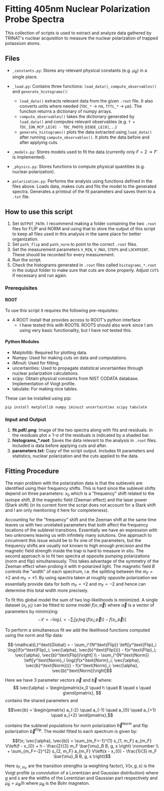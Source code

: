 # Fitting 405nm Nuclear Polarization Probe Spectra
This collection of scripts is used to extract and analyze data gathered by TRINAT's nuclear acquisition to measure the nuclear polarization of trapped potassium atoms.

## Files
* `_constants.py`: Stores any relevant physical constants (e.g. $\mu_B$) in a single place.
* `_load.py`: Contains three functions: `load_data()`, `compute_observables()` and `generate_histograms()`:
    * `load_data()` extracts relevant data from the given `.root` file. It also converts units where needed (`TDC_*` $\rightarrow$ $ns$, `TTTL_*` $\rightarrow$ $\mu s$). The function returns a dictionary of numpy arrays.
    * `compute_observables()` takes the dictionary generated by `load_data()` and computes relevant observables (e.g. `Y = TDC_ION_MCP_LE[0] - TDC_PHOTO_DIODE_LE[0]`, ...)
    * `generate_histograms()` plots the data extracted using `load_data()` after running `compute_observables()`. It plots the data before and after applying cuts.
* `_models.py`: Stores models used to fit the data (currently only $F=2 \rightarrow F'$ is implemented).
* `_physics.py`: Stores functions to compute physical quantities (e.g. nuclear polarization).

* `polarization.py`: Performs the analysis using functions defined in the files above. 
Loads data, makes cuts and fits the model to the generated spectra.
Generates a printout of the fit parameters and saves them to a `.txt` file.

## How to use this script
1. Set `OUTPUT_PATH`. I recommend making a folder containing the two `.root` files for FLIP and NORM and using that to store the output of this script to keep all files used in this analysis in the same place for better organization.
2. Set `path_flip` and `path_norm` to point to the correct `.root` files.
3. Set the measurement parameters `V_MIN`, `V_MAX`, `STEPS` and `LOCKPOINT`. These should be recorded for every measurement.
4. Run the script.
5. Check the histograms generated in `.root` files called `histograms_*.root` in the output folder to make sure that cuts are done properly.
Adjust `CUTS` if necessary and run again.

### Prerequisites
#### ROOT
To use this script it requires the following pre-requisites:
* A ROOT install that provides access to ROOT's python interface
    * I have tested this with ROOT6. ROOT5 should also work since I am using very basic functionality, but I have not tested this.

#### Python Modules
* Matplotlib: Required for plotting data.
* Numpy: Used for making cuts on data and computations.
* iMinuit: Used for fitting.
* uncertainties: Used to propagate statistical uncertainties through nuclear polarization calculations.
* scipy: Obtain physical constants from NIST CODATA database. Implementation of Voigt profile.
* tabulate: For making nice tables.

These can be installed using pip:

`pip install matplotlib numpy iminuit uncertainties scipy tabulate`

### Input and Output
1. **fit.pdf/.png**: Image of the two spectra along with fits and residuals. In the residuals plot $\pm$ 1-$\sigma$ of the residuals is indicated by a shaded bar.
2. **histograms_*.root**: Saves the data relevant to the analysis in `.root` files. Included is data before applying cuts and after.
3. **parameters.txt**: Copy of the script output. Includes fit parameters and statistics, nuclear polarization and the cuts applied to the data.

## Fitting Procedure
The main problem with the polarization data is that the sublevels are identified using their frequency shifts.
This is hard since the sublevel shifts depend on three parameters: $x_0$ which is a "frequency" shift related to the isotope shift, $B$ the magnetic field (Zeeman effect) and the laser power (Stark shift) (in its current form the script does not account for a Stark shift and I am only mentioning it here for completeness).

Accounting for the "frequency" shift and the Zeeman shift at the same time leaves us with two unrelated parameters that both affect the frequency locations of the sublevel transitions.
Essentially we have an expression with two unknowns leaving us with infinitely many solutions.
One approach to circumvent this issue would be to fix one of the parameters, but the frequency shifts are usually not known to high enough precision and the magnetic field strength inside the trap is hard to measure in situ.
The second approach is to fit two spectra at opposite pumping polarizations (norm and flip) simultaneously.
This takes advantage of the symmetry of the Zeeman effect when probing it with $\pi$-polarized light.
The magnetic field $B$ controls the "width" of each spectrum, i.e. the splitting between the $m_F = \pm 2$ and $m_F = \pm 1$.
By using spectra taken at roughly opposite polarization we essentially provide data for both $m_F = +2$ and $m_F = -2$ and hence can determine this total width more precisely.

To fit this global model the sum of two log-likelihoods is minimized.
A single dataset $(x_i, y_i)$ can be fitted to some model $f(x; \vec{\alpha})$ where $\vec{\alpha}$ is a vector of parameters by minimizing:
$$-\mathcal{L} = - \log{L} = - \sum_i \left[y_i \log{(f(x_i; \vec{p}))} - f(x_i, \vec{p})\right]$$

To perform a simultaneous fit we add the likelihood functions computed using the norm and flip data:
```math
-\mathcal{L}^\text{Global} = - \sum_i^{N^\text{Flip}} \left[y^\text{Flip}_i \log{(f(x^\text{Flip}_i; \vec{\alpha}, \vec{b}^\text{Flip}))} - f(x^\text{Flip}_i; \vec{\alpha}, \vec{b}^\text{Flip})\right] \\ - \sum_i^{N^\text{Norm}} \left[y^\text{Norm}_i \log{(f(x^\text{Norm}_i; \vec{\alpha}, \vec{b}^\text{Norm}))} - f(x^\text{Norm}_i; \vec{\alpha}, \vec{b}^\text{Norm})\right]
```
Here we have 3 parameter vectors $\vec{\alpha}$ and $\vec{b}$ where:
$$
\vec{\alpha} = \begin{pmatrix}x_0 \quad h \quad B \quad s \quad g\end{pmatrix},
$$
contains the shared parameters and
```math
\vec{b} = \begin{pmatrix}
    a_{-2} \quad a_{-1} \quad a_{0} \quad a_{+1} \quad a_{+2}
\end{pmatrix},
```
contains the sublevel populations for norm polarization $\vec{b}^\text{Norm}$ and flip polarization $\vec{b}^\text{Flip}$.
The model fitted to each spectrum is given by:
```math
f(x; \vec{\alpha}, \vec{b}) = \sum_{m_F=-1}^{1} s_{1, m_F} a_{m_F} V\left(f - x_{0} + h - \frac{2}{3} m_F \bar{\mu}_B B, g, s \right) \nonumber \\ + \sum_{m_F=-2}^{2} s_{2, m_F} a_{m_F} V\left(x - x_{0} - \frac{1}{3} m_F \bar{\mu}_B B, g, s \right)
```
Here $s_{F, m_F}$ are the transition strengths (a weighting factor), $V(x, g, s)$ is the Voigt profile (a convolution of a Lorentzian and Gaussian distribution) where $g$ and $s$ are the widths of the Lorentzian and Gaussian part respectively and $\bar{\mu}_B = \mu_B / h$ where $\mu_B$ is the Bohr magneton.